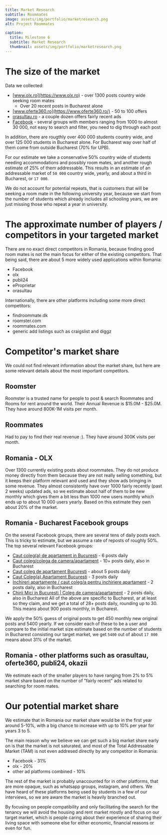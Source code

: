 ```yaml
---
title: Market Research
subtitle: Roommates
image: assets/img/portfolio/marketresearch.png
alt: Project Roommates

caption:
  title: Milestone 6
  subtitle: Market Research
  thumbnail: assets/img/portfolio/marketresearch.png
---
```


# The size of the market
Data we collected:
* [www.olx.ro](https://www.olx.ro) - over 1300 posts country wide seeking room mates
  * Over 20 recent posts in Bucharest alone
* [www.oferte360.ro](https://www.oferte360.ro/) - 50 to 100 offers
* [orasultau.ro](https://orasultau.ro/) - a couple dozen offers fairly recent ads
* [Facebook](https://www.facebook.com/) - several groups with members ranging from 1000 to almost 30 000, not easy to search and filter, you need to dig through each post

In addition, there are rougthly over 400 000 students country wide, and over 125 000 students in Bucharest alone. For Bucharest way over half of them come from outside Bucharest (70% for UPB).

For our estimate we take a conservative 50% country wide of students needing accommodations and possibly room mates, and another rough estimate of 25% of them addressable. This results in an estimate of an addressable market of `50 000` country wide, yearly, and about a third in Bucharest, or `17 000`.

We do not account for potential repeats, that is customers that will be seeking a room mate in the following university year, because we start from the number of students which already includes all schooling years, we are just missing those who repeat a year in university.

# The approximate number of players / competitors in your targeted market
There are no exact direct competitors in Romania, because finding good room mates is not the main focus for either of the existing competitors. 
That being said, there are about 5 more widely used applications within Romania:
* Facebook
* olx
* publi24
* eProprietar
* orasultau

Internationally, there are other platforms including some more direct competitors:
* findroommate.dk
* roomster.com
* roommates.com
* generic add listings such as craigslist and diggz

# Competitor's market share

We could not find relevant information about the market share, but here are some relevant details about the most important competitors.

## Roomster
Roomster is a trusted name for people to post & search Roommates and Rooms for rent around the world.
Their Annual Revenue is $15.0M - $25.0M. They have around 800K-1M visits per month.

## Roommates
Had to pay to find their real revenue :). They have around 300K visits per month.



## Romania - OLX
Over 1300 currently existing posts about roommates. They do not produce money directly from them because they are not really selling something, but it keeps their platform relevant and used and they show ads bringing in some revenue. They almost consistently have over 1000 fairly recently (past 2 weeks) updated ads, so we estimate about half of them to be new monthly which gives them a bit less than 1000 new users monthly which ends up to about 10 000 users yearly. Based on this estimate they own about 20% of the market.

## Romania - Bucharest Facebook groups
On the several Facebook groups, there are several tens of daily posts each. This is tricky to estimate, but we assume a rate of reposts of roughly 50%. The top several relevant Facebook groups:
* [Caut coleg(a) de apartament in Bucuresti](https://www.facebook.com/groups/cautcoleg/) - 6 posts daily
* [Caut coleg/colega de camera/apartament](https://www.facebook.com/groups/153562218116576/) - 10+ posts daily, also in Bucharest
* [Caut coleg de apartament Bucuresti](https://www.facebook.com/groups/117558924940343/) - about 5 posts daily
* [Caut Coleg(a) Apartament Bucuresti](https://www.facebook.com/groups/306649326142616/) - 3 posts daily
* [Inchireri apartamente / caut coleg/a pentru inchiriere apartament](https://www.facebook.com/groups/366200686838345/) - 2 posts daily, also in Bucharest
* [Chirii Mici in Bucuresti | Coleg de camera/apartament](https://www.facebook.com/groups/621827574647272/) - 2 posts daily, also in Bucharest
All of the above are specific to Bucharest, ar at least so they claim, and we get a total of 28+ posts daily, rounding up to 30. This means about 900 posts monthly, in Bucharest.

We apply the 50% guess of original posts to get 450 monthly new original posts and 5400 yearly. If we consider each of these to be a user and compare to the initial market size estimate based on the number of students in Bucharest consisting our target market, we get `5400` out of about `17 000` means about 31% of the market.

## Romania - other platforms such as orasultau, oferte360, publi24, okazii
We estimate each of the smaller players to have ranging from 2% to 5% market share based on the number of "fairly recent" ads related to searching for room mates.


# Our potential market share
We estimate that in Romania our market share would be in the first year around 5-10%, with a big chance to increase with up to 10% per year for years 3 to 5.

The main reason why we believe we can get such a big market share early on is that the market is not saturated, and most of the Total Addressable Market (TAM) is not even addresed directly by any competitor in Romania:
* Facebook - 31%
* olx - 20%
* other ad platforms combined - 10%

The rest of the market is probably unaccounted for in other platforms, that are more opaque, such as whatsapp groups, instagram, and others. We have heard of these platforms being used by students in a few of our interviews, so we are aware the market is heavily branched out.

By focusing on people compatibility and only facilitating the search for the tenancy we will avoid the housing and rent market mostly and focus on our target market, which is people caring about their experience of sharing their living space with someone else for either economic, financial reasons or even for fun.
